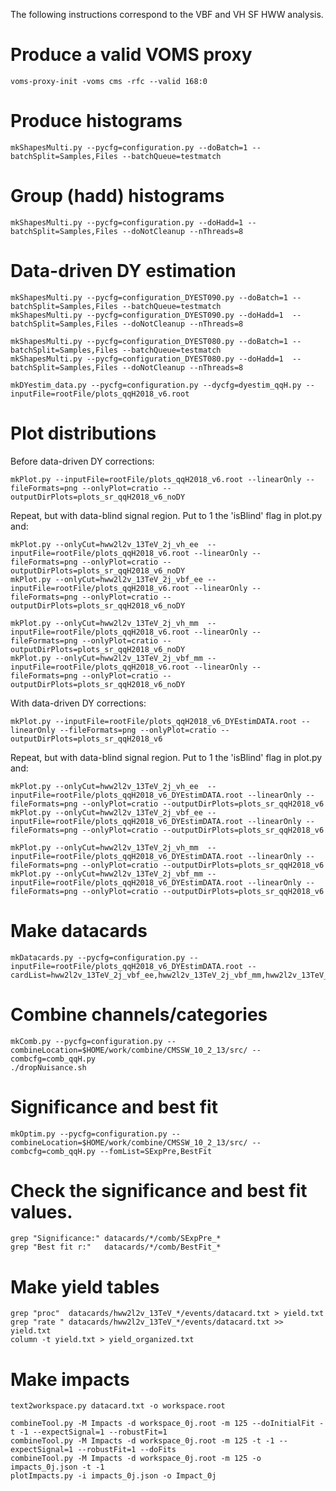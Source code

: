 The following instructions correspond to the VBF and VH SF HWW analysis.

# Produce a valid VOMS proxy

    voms-proxy-init -voms cms -rfc --valid 168:0
    
# Produce histograms

    mkShapesMulti.py --pycfg=configuration.py --doBatch=1 --batchSplit=Samples,Files --batchQueue=testmatch

# Group (hadd) histograms

    mkShapesMulti.py --pycfg=configuration.py --doHadd=1 --batchSplit=Samples,Files --doNotCleanup --nThreads=8

# Data-driven DY estimation

    mkShapesMulti.py --pycfg=configuration_DYEST090.py --doBatch=1 --batchSplit=Samples,Files --batchQueue=testmatch
    mkShapesMulti.py --pycfg=configuration_DYEST090.py --doHadd=1  --batchSplit=Samples,Files --doNotCleanup --nThreads=8

    mkShapesMulti.py --pycfg=configuration_DYEST080.py --doBatch=1 --batchSplit=Samples,Files --batchQueue=testmatch 
    mkShapesMulti.py --pycfg=configuration_DYEST080.py --doHadd=1  --batchSplit=Samples,Files --doNotCleanup --nThreads=8

    mkDYestim_data.py --pycfg=configuration.py --dycfg=dyestim_qqH.py --inputFile=rootFile/plots_qqH2018_v6.root

# Plot distributions

Before data-driven DY corrections:

    mkPlot.py --inputFile=rootFile/plots_qqH2018_v6.root --linearOnly --fileFormats=png --onlyPlot=cratio --outputDirPlots=plots_sr_qqH2018_v6_noDY

Repeat, but with data-blind signal region. Put to 1 the 'isBlind' flag in plot.py and:

    mkPlot.py --onlyCut=hww2l2v_13TeV_2j_vh_ee  --inputFile=rootFile/plots_qqH2018_v6.root --linearOnly --fileFormats=png --onlyPlot=cratio --outputDirPlots=plots_sr_qqH2018_v6_noDY
    mkPlot.py --onlyCut=hww2l2v_13TeV_2j_vbf_ee --inputFile=rootFile/plots_qqH2018_v6.root --linearOnly --fileFormats=png --onlyPlot=cratio --outputDirPlots=plots_sr_qqH2018_v6_noDY

    mkPlot.py --onlyCut=hww2l2v_13TeV_2j_vh_mm  --inputFile=rootFile/plots_qqH2018_v6.root --linearOnly --fileFormats=png --onlyPlot=cratio --outputDirPlots=plots_sr_qqH2018_v6_noDY
    mkPlot.py --onlyCut=hww2l2v_13TeV_2j_vbf_mm --inputFile=rootFile/plots_qqH2018_v6.root --linearOnly --fileFormats=png --onlyPlot=cratio --outputDirPlots=plots_sr_qqH2018_v6_noDY

With data-driven DY corrections:

    mkPlot.py --inputFile=rootFile/plots_qqH2018_v6_DYEstimDATA.root --linearOnly --fileFormats=png --onlyPlot=cratio --outputDirPlots=plots_sr_qqH2018_v6

Repeat, but with data-blind signal region. Put to 1 the 'isBlind' flag in plot.py and:

    mkPlot.py --onlyCut=hww2l2v_13TeV_2j_vh_ee  --inputFile=rootFile/plots_qqH2018_v6_DYEstimDATA.root --linearOnly --fileFormats=png --onlyPlot=cratio --outputDirPlots=plots_sr_qqH2018_v6
    mkPlot.py --onlyCut=hww2l2v_13TeV_2j_vbf_ee --inputFile=rootFile/plots_qqH2018_v6_DYEstimDATA.root --linearOnly --fileFormats=png --onlyPlot=cratio --outputDirPlots=plots_sr_qqH2018_v6

    mkPlot.py --onlyCut=hww2l2v_13TeV_2j_vh_mm  --inputFile=rootFile/plots_qqH2018_v6_DYEstimDATA.root --linearOnly --fileFormats=png --onlyPlot=cratio --outputDirPlots=plots_sr_qqH2018_v6
    mkPlot.py --onlyCut=hww2l2v_13TeV_2j_vbf_mm --inputFile=rootFile/plots_qqH2018_v6_DYEstimDATA.root --linearOnly --fileFormats=png --onlyPlot=cratio --outputDirPlots=plots_sr_qqH2018_v6

# Make datacards

    mkDatacards.py --pycfg=configuration.py --inputFile=rootFile/plots_qqH2018_v6_DYEstimDATA.root --cardList=hww2l2v_13TeV_2j_vbf_ee,hww2l2v_13TeV_2j_vbf_mm,hww2l2v_13TeV_2j_vh_ee,hww2l2v_13TeV_2j_vh_mm,hww2l2v_13TeV_WW_2j_vbf_ee,hww2l2v_13TeV_WW_2j_vbf_mm,hww2l2v_13TeV_WW_2j_vh_ee,hww2l2v_13TeV_WW_2j_vh_mm,hww2l2v_13TeV_top_2j_vbf_ee,hww2l2v_13TeV_top_2j_vbf_mm,hww2l2v_13TeV_top_2j_vh_ee,hww2l2v_13TeV_top_2j_vh_mm

# Combine channels/categories

    mkComb.py --pycfg=configuration.py --combineLocation=$HOME/work/combine/CMSSW_10_2_13/src/ --combcfg=comb_qqH.py
    ./dropNuisance.sh

# Significance and best fit

    mkOptim.py --pycfg=configuration.py --combineLocation=$HOME/work/combine/CMSSW_10_2_13/src/ --combcfg=comb_qqH.py --fomList=SExpPre,BestFit

# Check the significance and best fit values.

    grep "Significance:" datacards/*/comb/SExpPre_*
    grep "Best fit r:"   datacards/*/comb/BestFit_*

# Make yield tables

    grep "proc"  datacards/hww2l2v_13TeV_*/events/datacard.txt > yield.txt
    grep "rate " datacards/hww2l2v_13TeV_*/events/datacard.txt >> yield.txt
    column -t yield.txt > yield_organized.txt

# Make impacts

    text2workspace.py datacard.txt -o workspace.root

    combineTool.py -M Impacts -d workspace_0j.root -m 125 --doInitialFit -t -1 --expectSignal=1 --robustFit=1
    combineTool.py -M Impacts -d workspace_0j.root -m 125 -t -1 --expectSignal=1 --robustFit=1 --doFits
    combineTool.py -M Impacts -d workspace_0j.root -m 125 -o impacts_0j.json -t -1
    plotImpacts.py -i impacts_0j.json -o Impact_0j

